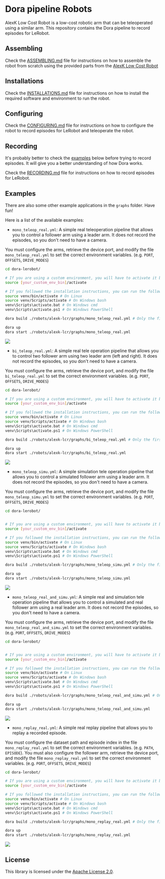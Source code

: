 # Dora pipeline Robots

AlexK Low Cost Robot is a low-cost robotic arm that can be teleoperated using a similar arm. This repository contains
the Dora pipeline to record episodes for LeRobot.

## Assembling

Check the [ASSEMBLING.md](ASSEMBLING.md) file for instructions on how to assemble the robot from scratch using the
provided parts from the [AlexK Low Cost Robot](https://github.com/AlexanderKoch-Koch/low_cost_robot)

## Installations

Check the [INSTALLATIONS.md](INSTALLATION.md) file for instructions on how to install the required software and
environment
to run the robot.

## Configuring

Check the [CONFIGURING.md](CONFIGURING.md) file for instructions on how to configure the robot to record episodes for
LeRobot and teleoperate the robot.

## Recording

It's probably better to check the [examples](#examples) below before trying to record episodes. It will give you a
better
understanding of how Dora works.

Check the [RECORDING.md](RECORDING.md) file for instructions on how to record episodes for LeRobot.

## Examples

There are also some other example applications in the `graphs` folder. Have fun!

Here is a list of the available examples:

- `mono_teleop_real.yml`: A simple real teleoperation pipeline that allows you to control a follower arm using a leader
  arm. It
  does not record the episodes, so you don't need to have a camera.

You must configure the arms, retrieve the device port, and modify the file `mono_teleop_real.yml` to set the correct
environment variables. (e.g. `PORT`, `OFFSETS`, `DRIVE_MODES`)

```bash
cd dora-lerobot/

# If you are using a custom environment, you will have to activate it before running the command
source [your_custom_env_bin]/activate

# If you followed the installation instructions, you can run the following command
source venv/bin/activate # On Linux
source venv/Scripts/activate # On Windows bash
venv\Scripts\activate.bat # On Windows cmd
venv\Scripts\activate.ps1 # On Windows PowerShell

dora build ./robots/alexk-lcr/graphs/mono_teleop_real.yml # Only the first time, it will install all the requirements if needed

dora up
dora start ./robots/alexk-lcr/graphs/mono_teleop_real.yml
```

[![](https://mermaid.ink/img/pako:eNqVUsFOxCAQ_RUy591Urz14MF496W0xZCzTlkihmUI2ZrP_LtDtutomRg4w83jvMcCcoPGaoAZxGa31x6ZHDuL1UTohbMPKEmriJTMuEI_eYqAFar1NskyZ4nvHOPZCKaU9Y1rEIQdvmXu7G8xAfJkzqUSFJUQWVAWoBmOtmar7u4OU17gqPHJaujJtK8R-L8ZorRr9ZILxLgEPGxdaqi_8hYqTWPC1fuMJZsvfFjP6p8H_qv9-7dWHZFHn8UaUijiyCaR-wmsv2EE6f0CjUzecsreE0NNAEuoUauQPCdKdEw9j8C-froE6cKQdsI9dD3WLdkpZHHWq5Mlg-urhipI2wfPz3Gyl585fka3hkA?type=png)](https://mermaid.live/edit#pako:eNqVUsFOxCAQ_RUy591Urz14MF496W0xZCzTlkihmUI2ZrP_LtDtutomRg4w83jvMcCcoPGaoAZxGa31x6ZHDuL1UTohbMPKEmriJTMuEI_eYqAFar1NskyZ4nvHOPZCKaU9Y1rEIQdvmXu7G8xAfJkzqUSFJUQWVAWoBmOtmar7u4OU17gqPHJaujJtK8R-L8ZorRr9ZILxLgEPGxdaqi_8hYqTWPC1fuMJZsvfFjP6p8H_qv9-7dWHZFHn8UaUijiyCaR-wmsv2EE6f0CjUzecsreE0NNAEuoUauQPCdKdEw9j8C-froE6cKQdsI9dD3WLdkpZHHWq5Mlg-urhipI2wfPz3Gyl585fka3hkA)

- `bi_teleop_real.yml`: A simple real tele operation pipeline that allows you to control two follower arm using two
  leader arm
  (left and right). It does not record the episodes, so you don't need to have a camera.

You must configure the arms, retrieve the device port, and modify the file `bi_teleop_real.yml` to set the correct
environment variables. (e.g. `PORT`, `OFFSETS`, `DRIVE_MODES`)

```bash
cd dora-lerobot/

# If you are using a custom environment, you will have to activate it before running the command
source [your_custom_env_bin]/activate

# If you followed the installation instructions, you can run the following command
source venv/bin/activate # On Linux
source venv/Scripts/activate # On Windows bash
venv\Scripts\activate.bat # On Windows cmd
venv\Scripts\activate.ps1 # On Windows PowerShell

dora build ./robots/alexk-lcr/graphs/bi_teleop_real.yml # Only the first time, it will install all the requirements if needed

dora up
dora start ./robots/alexk-lcr/graphs/bi_teleop_real.yml
```

[![](https://mermaid.ink/img/pako:eNqlVMFugzAM_ZUo51ZsVw47TLvutN2aKsqIgWghQSZRNVX99yWhtAXBNjoOxrz4vdgmzpEWVgLNKTk_pbaHohboyPszM4ToArmG0gUjJOAIUsYBtlYLByO8tDqoXINRVfVUoMdmFPqFq0TnPyoUbU0459KiCC-yi84-Mm5XnWoAzzYGJS9FERIJWQKyRmmtuuzxYcfYxc9SHBjJTDLzDLLdktZrzVvbKaesCcDTjy0a6kjMgSQ6MuALSkud7XeYivXo36TuKGv6O6eykV5ZcUMPOR1QOeBjeFF1XVLLx2l9t385huv6PSt2T23zA_Sflk916YaGjBqhZJj9Y9yHUVdDA4zmwZUCPxll5hTihHf27csUNHfoYUPR-qqmeSl0F758K0M-L0qEMWwuKEjlLL72V0u6YU7fOOqbHg?type=png)](https://mermaid.live/edit#pako:eNqlVMFugzAM_ZUo51ZsVw47TLvutN2aKsqIgWghQSZRNVX99yWhtAXBNjoOxrz4vdgmzpEWVgLNKTk_pbaHohboyPszM4ToArmG0gUjJOAIUsYBtlYLByO8tDqoXINRVfVUoMdmFPqFq0TnPyoUbU0459KiCC-yi84-Mm5XnWoAzzYGJS9FERIJWQKyRmmtuuzxYcfYxc9SHBjJTDLzDLLdktZrzVvbKaesCcDTjy0a6kjMgSQ6MuALSkud7XeYivXo36TuKGv6O6eykV5ZcUMPOR1QOeBjeFF1XVLLx2l9t385huv6PSt2T23zA_Sflk916YaGjBqhZJj9Y9yHUVdDA4zmwZUCPxll5hTihHf27csUNHfoYUPR-qqmeSl0F758K0M-L0qEMWwuKEjlLL72V0u6YU7fOOqbHg)

- `mono_teleop_simu.yml`: A simple simulation tele operation pipeline that allows you to control a simulated follower
  arm using a leader arm. It does not record the episodes, so you don't need to have a camera.

You must configure the arms, retrieve the device port, and modify the file `mono_teleop_simu.yml` to set the correct
environment variables. (e.g. `PORT`, `OFFSETS`, `DRIVE_MODES`)

```bash
cd dora-lerobot/


# If you are using a custom environment, you will have to activate it before running the command
source [your_custom_env_bin]/activate

# If you followed the installation instructions, you can run the following command
source venv/bin/activate # On Linux
source venv/Scripts/activate # On Windows bash
venv\Scripts\activate.bat # On Windows cmd
venv\Scripts\activate.ps1 # On Windows PowerShell

dora build ./robots/alexk-lcr/graphs/mono_teleop_simu.yml # Only the first time, it will install all the requirements if needed

dora up
dora start ./robots/alexk-lcr/graphs/mono_teleop_simu.yml
```

[![](https://mermaid.ink/img/pako:eNp1UstuwyAQ_JUV50Rurz70UPXaU3sLFdqatY2CwcKgqIry711w4ubhcoDdYWZ3eBxF4zWJWsB5tNYfmh5DhM9X6QBsE5Ql1BQumXGRwugtRrpArbcsy5QpfXcBxx6UUtoH5AV2OfjK3OvdaAYK5zmTSlRYAFlQFaAajLVmqp6fdlIucVV45LR0Zbp1AdstRNPsAScYk7Vq9JOJxjveeFk50Jxl1UJk5Yw-au-Ov2a1lFpt_HdR_yuL9TXBXffM7TxedWHXh2AiqVv4sZbYCG47oNH88sdcW4rY00BS1BxqDHsppDsxD1P0Hz-uEXUMiTYi-NT1om7RTpylUbOTN4P8rMOCkjbRh_f5Y5X_dfoF5ZjY9g?type=png)](https://mermaid.live/edit#pako:eNp1UstuwyAQ_JUV50Rurz70UPXaU3sLFdqatY2CwcKgqIry711w4ubhcoDdYWZ3eBxF4zWJWsB5tNYfmh5DhM9X6QBsE5Ql1BQumXGRwugtRrpArbcsy5QpfXcBxx6UUtoH5AV2OfjK3OvdaAYK5zmTSlRYAFlQFaAajLVmqp6fdlIucVV45LR0Zbp1AdstRNPsAScYk7Vq9JOJxjveeFk50Jxl1UJk5Yw-au-Ov2a1lFpt_HdR_yuL9TXBXffM7TxedWHXh2AiqVv4sZbYCG47oNH88sdcW4rY00BS1BxqDHsppDsxD1P0Hz-uEXUMiTYi-NT1om7RTpylUbOTN4P8rMOCkjbRh_f5Y5X_dfoF5ZjY9g)

- `mono_teleop_real_and_simu.yml`: A simple real and simulation tele operation pipeline that allows you to control a
  simulated and real follower arm using a real leader arm. It does not record the episodes, so you don't need to have a
  camera.

You must configure the arms, retrieve the device port, and modify the file `mono_teleop_real_and_simu.yml` to set the
correct
environment variables. (e.g. `PORT`, `OFFSETS`, `DRIVE_MODES`)

```bash
cd dora-lerobot/


# If you are using a custom environment, you will have to activate it before running the command
source [your_custom_env_bin]/activate

# If you followed the installation instructions, you can run the following command
source venv/bin/activate # On Linux
source venv/Scripts/activate # On Windows bash
venv\Scripts\activate.bat # On Windows cmd
venv\Scripts\activate.ps1 # On Windows PowerShell

dora build ./robots/alexk-lcr/graphs/mono_teleop_real_and_simu.yml # Only the first time, it will install all the requirements if needed

dora up
dora start ./robots/alexk-lcr/graphs/mono_teleop_real_and_simu.yml
```

[![](https://mermaid.ink/img/pako:eNqdU8luwyAQ_RXEOZHbqw89VL321N5ChajBMQqLxaKoivLvHXCM3IS0lX3Aw-O9YRbmhDvLBW4xuny9ssduYC6g92diEFKdo0owLty8kyYIN1rFgpih3iqQVSnUSx2veRfQx8-9Y-OAKKXcOgY_tEvGRxIsT4PUoJrWRMpWZiGUBE0GGi2Vkr55fNgRUuwm84ThxOSlEgrablGQ3QExj8aoFB2tl0FaAwdPlRLM4qQrVNAWpzf6StEml9cuJvRfDm5SgPQKf9mSWoXyvdVUf2lmEu0tW4gg4qOT0Oaf8D1fq3Muz2hdLn_Kc_fvqmrBrK5FVuMNhhg0kxxm75TuIDgMQguCWzA5cweCiTkDj8Vg375Mh9vgothgZ-N-wG3PlIddHDlE9CIZzIouqOAyWPc6jXae8PM3I_doSQ?type=png)](https://mermaid.live/edit#pako:eNqdU8luwyAQ_RXEOZHbqw89VL321N5ChajBMQqLxaKoivLvHXCM3IS0lX3Aw-O9YRbmhDvLBW4xuny9ssduYC6g92diEFKdo0owLty8kyYIN1rFgpih3iqQVSnUSx2veRfQx8-9Y-OAKKXcOgY_tEvGRxIsT4PUoJrWRMpWZiGUBE0GGi2Vkr55fNgRUuwm84ThxOSlEgrablGQ3QExj8aoFB2tl0FaAwdPlRLM4qQrVNAWpzf6StEml9cuJvRfDm5SgPQKf9mSWoXyvdVUf2lmEu0tW4gg4qOT0Oaf8D1fq3Muz2hdLn_Kc_fvqmrBrK5FVuMNhhg0kxxm75TuIDgMQguCWzA5cweCiTkDj8Vg375Mh9vgothgZ-N-wG3PlIddHDlE9CIZzIouqOAyWPc6jXae8PM3I_doSQ)

- `mono_replay_real.yml`: A simple real replay pipeline that allows you to replay a recorded episode.

You must configure the dataset path and episode index in the file `mono_replay_real.yml` to set the correct
environment variables. (e.g. `PATH`, `EPISODE`). You must also configure the follower arm, retrieve the device port, and
modify the file `mono_replay_real.yml` to set the correct environment variables. (e.g. `PORT`, `OFFSETS`, `DRIVE_MODES`)

```bash
cd dora-lerobot/

# If you are using a custom environment, you will have to activate it before running the command
source [your_custom_env_bin]/activate

# If you followed the installation instructions, you can run the following command
source venv/bin/activate # On Linux
source venv/Scripts/activate # On Windows bash
venv\Scripts\activate.bat # On Windows cmd
venv\Scripts\activate.ps1 # On Windows PowerShell

dora build ./robots/alexk-lcr/graphs/mono_replay_real.yml # Only the first time, it will install all the requirements if needed

dora up
dora start ./robots/alexk-lcr/graphs/mono_replay_real.yml
```

[![](https://mermaid.ink/img/pako:eNptkbFuAyEMhl_F8pzohmw3dKiydmq3UCH38N2hcoB8oCiK8u4BmkZNWwbz8_PZCPuMQzCMPcJtjS4ch5kkwduz8gDC0dFJD86yT9Vwg-gxuIKxKL_mj0kozqC1NkGobHCo4r2yP2-TXVhusUJNNQqgJnTN6BbrnF273e6g1F13jWNvlG_h_wzYbiFm53QMq002-GI8_f3Ag9FyvnFa4Sg2sZ4C_ary-GvcYHl5IWtK5861qMI088IK-yINyadC5S-Fo5zC68kP2CfJvEEJeZqxH8mt5ZSjocR7S6VNy91lY1OQl6_BtPlcrmjBlKg?type=png)](https://mermaid.live/edit#pako:eNptkbFuAyEMhl_F8pzohmw3dKiydmq3UCH38N2hcoB8oCiK8u4BmkZNWwbz8_PZCPuMQzCMPcJtjS4ch5kkwduz8gDC0dFJD86yT9Vwg-gxuIKxKL_mj0kozqC1NkGobHCo4r2yP2-TXVhusUJNNQqgJnTN6BbrnF273e6g1F13jWNvlG_h_wzYbiFm53QMq002-GI8_f3Ag9FyvnFa4Sg2sZ4C_ary-GvcYHl5IWtK5861qMI088IK-yINyadC5S-Fo5zC68kP2CfJvEEJeZqxH8mt5ZSjocR7S6VNy91lY1OQl6_BtPlcrmjBlKg)

## License

This library is licensed under the [Apache License 2.0](../../LICENSE).
